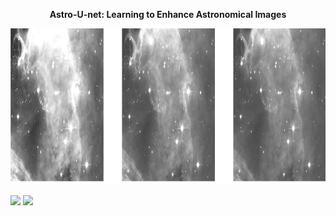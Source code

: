 <p align="center"> <b>  Astro-U-net:  Learning to Enhance Astronomical Images </b> </p>
<p align="center"><img src="img.png" height="250px"></p>



<p float="center">
  <img src="network1/network1.gif" width="420"/>
  <img src="network2/network2.gif" width="420"/> 
</p>

